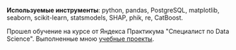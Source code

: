 **Используемые инструменты**: python, pandas, PostgreSQL, matplotlib, seaborn, scikit-learn, statsmodels, SHAP, phik, re, CatBoost.

Прошел обучение на курсе от Яндекса Практикума "Специалист по Data Science". Выполненные мною [учебные проекты]([https://github.com/GLeKS/data_science_yandex]).
